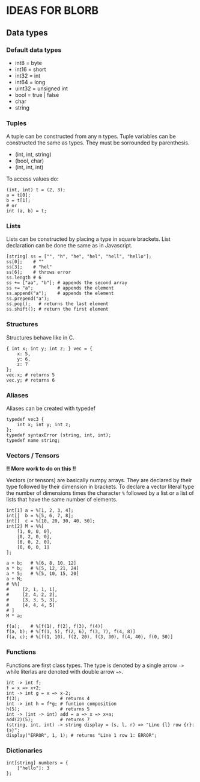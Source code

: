 
# IDEAS FOR BLORB

## Data types

### Default data types
- int8 = byte
- int16 = short
- int32 = int
- int64 = long
- uint32 = unsigned int
- bool = true | false
- char
- string

### Tuples
A tuple can be constructed from any n types. Tuple variables can be constructed the same as types. They must be sorrounded by parenthesis.
- (int, int, string)
- (bool, char)
- (int, int, int)  

To access values do:
```
(int, int) t = (2, 3);
a = t[0];
b = t[1];
# or
int (a, b) = t;
```

### Lists
Lists can be constructed by placing a type in square brackets. List declaration can be done the same as in Javascript.
```
[string] ss = ["", "h", "he", "hel", "hell", "hello"];
ss[0];    # ""
ss[3];    # "hel"
ss[6];    # throws error
ss.length # 6
ss += ["aa", "b"]; # appends the second array
ss += "a";         # appends the element
ss.append("a");    # appends the element
ss.prepend("a");
ss.pop();   # returns the last element
ss.shift(); # return the first element
```

### Structures
Structures behave like in C.
```
{ int x; int y; int z; } vec = {
    x: 5,
    y: 6,
    z: 7
};
vec.x; # returns 5
vec.y; # returns 6
```

### Aliases
Aliases can be created with typedef
```
typedef vec3 {
    int x; int y; int z;
};
typedef syntaxError (string, int, int);
typedef name string;
```

### Vectors / Tensors
__!! More work to do on this !!__

Vectors (or tensors) are basically numpy arrays. They are declared by their type followed by their dimension in brackets. To declare a vector literal type the number of dimensions times the character `%` followed by a list or a list of lists that have the same number of elements.
```
int[1] a = %[1, 2, 3, 4];
int[]  b = %[5, 6, 7, 8];
int[]  c = %[10, 20, 30, 40, 50];
int[2] M = %%[
    [1, 0, 0, 0],
    [0, 2, 0, 0],
    [0, 0, 2, 0],
    [0, 0, 0, 1]
];

a + b;   # %[6, 8, 10, 12]
a * b;   # %[5, 12, 21, 24]
a * 5;   # %[5, 10, 15, 20]
a + M;   
# %%[
#     [2, 1, 1, 1],
#     [2, 4, 2, 2],
#     [3, 3, 5, 3],
#     [4, 4, 4, 5]
# ]
M * a;

f(a);    # %[f(1), f(2), f(3), f(4)]
f(a, b); # %[f(1, 5), f(2, 6), f(3, 7), f(4, 8)]
f(a, c); # %[f(1, 10), f(2, 20), f(3, 30), f(4, 40), f(0, 50)]

``` 

### Functions
Functions are first class types. The type is denoted by a single arrow `->` while literlas are denoted with double arrow `=>`.
```
int -> int f;
f = x => x+2;
int -> int g = x => x-2;
f(3);               # returns 4
int -> int h = f*g; # funtion composition
h(5);               # returns 5
int -> (int -> int) add = a => x => x+a;
add(2)(5);          # returns 7
(string, int, int) -> string display = (s, l, r) => "Line {l} row {r}: {s}";
display("ERROR", 1, 1); # returns "Line 1 row 1: ERROR";
```

### Dictionaries
```
int[string] numbers = {
    ["hello"]: 3
};
```